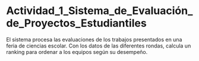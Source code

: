 # Actividad_1_Sistema_de_Evaluación_de_Proyectos_Estudiantiles
El sistema procesa las evaluaciones de los trabajos presentados en una feria de ciencias escolar. Con los datos de las diferentes rondas, calcula un ranking para ordenar a los equipos según su desempeño.
